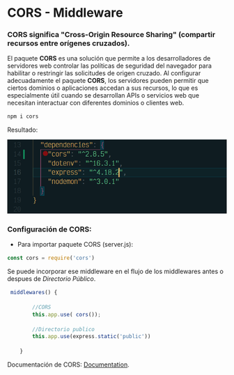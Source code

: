 # CORS - Middleware
### CORS significa "Cross-Origin Resource Sharing" (compartir recursos entre orígenes cruzados).

El paquete **CORS** es una solución que permite a los desarrolladores de servidores web controlar las políticas de seguridad del navegador para habilitar o restringir las solicitudes de origen cruzado. Al configurar adecuadamente el paquete **CORS**, los servidores pueden permitir que ciertos dominios o aplicaciones accedan a sus recursos, lo que es especialmente útil cuando se desarrollan APIs o servicios web que necesitan interactuar con diferentes dominios o clientes web.

```javascript
npm i cors
```
Resultado:

![cors](/img/cors.png)

### Configuración de  CORS:

+ Para importar paquete CORS (server.js):
```JavaScript
const cors = require('cors')
```

Se puede incorporar ese middleware en el flujo de los middlewares antes o despues de *Directorio Público*.

```JavaScript
 middlewares() {

        //CORS
        this.app.use( cors());

        //Directorio publico
        this.app.use(express.static('public'))

    }
```








Documentación de CORS: [Documentation](https://www.npmjs.com/package/cors).

